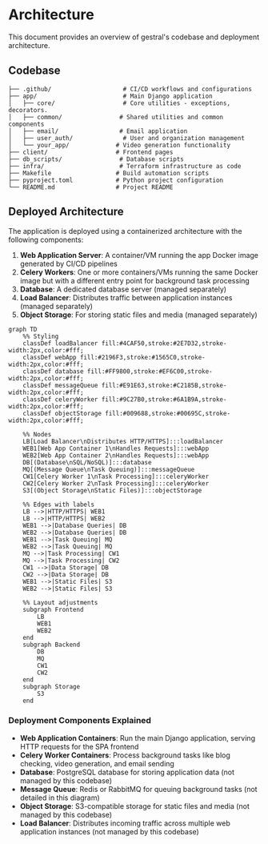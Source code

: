 # Architecture

This document provides an overview of gestral's codebase and deployment architecture.

## Codebase

```
├── .github/                    # CI/CD workflows and configurations
├── app/                        # Main Django application
│   ├── core/                   # Core utilities - exceptions, decorators.
│   ├── common/                # Shared utilities and common components
│   ├── email/                 # Email application
│   ├── user_auth/              # User and organization management
│   └── your_app/             # Video generation functionality
├── client/                   # Frontend pages
├── db_scripts/                # Database scripts
├── infra/                     # Terraform infrastructure as code
├── Makefile                  # Build automation scripts
├── pyproject.toml            # Python project configuration
└── README.md                 # Project README
```


## Deployed Architecture

The application is deployed using a containerized architecture with the following components:

1. **Web Application Server**: A container/VM running the app Docker image generated by CI/CD pipelines
2. **Celery Workers**: One or more containers/VMs running the same Docker image but with a different entry point for background task processing
3. **Database**: A dedicated database server (managed separately)
4. **Load Balancer**: Distributes traffic between application instances (managed separately)
5. **Object Storage**: For storing static files and media (managed separately)

```mermaid
graph TD
    %% Styling
    classDef loadBalancer fill:#4CAF50,stroke:#2E7D32,stroke-width:2px,color:#fff;
    classDef webApp fill:#2196F3,stroke:#1565C0,stroke-width:2px,color:#fff;
    classDef database fill:#FF9800,stroke:#EF6C00,stroke-width:2px,color:#fff;
    classDef messageQueue fill:#E91E63,stroke:#C2185B,stroke-width:2px,color:#fff;
    classDef celeryWorker fill:#9C27B0,stroke:#6A1B9A,stroke-width:2px,color:#fff;
    classDef objectStorage fill:#009688,stroke:#00695C,stroke-width:2px,color:#fff;

    %% Nodes
    LB[Load Balancer\nDistributes HTTP/HTTPS]:::loadBalancer
    WEB1[Web App Container 1\nHandles Requests]:::webApp
    WEB2[Web App Container 2\nHandles Requests]:::webApp
    DB[(Database\nSQL/NoSQL)]:::database
    MQ[(Message Queue\nTask Queuing)]:::messageQueue
    CW1[Celery Worker 1\nTask Processing]:::celeryWorker
    CW2[Celery Worker 2\nTask Processing]:::celeryWorker
    S3[(Object Storage\nStatic Files)]:::objectStorage

    %% Edges with labels
    LB -->|HTTP/HTTPS| WEB1
    LB -->|HTTP/HTTPS| WEB2
    WEB1 -->|Database Queries| DB
    WEB2 -->|Database Queries| DB
    WEB1 -->|Task Queuing| MQ
    WEB2 -->|Task Queuing| MQ
    MQ -->|Task Processing| CW1
    MQ -->|Task Processing| CW2
    CW1 -->|Data Storage| DB
    CW2 -->|Data Storage| DB
    WEB1 -->|Static Files| S3
    WEB2 -->|Static Files| S3

    %% Layout adjustments
    subgraph Frontend
        LB
        WEB1
        WEB2
    end
    subgraph Backend
        DB
        MQ
        CW1
        CW2
    end
    subgraph Storage
        S3
    end

```

### Deployment Components Explained

- **Web Application Containers**: Run the main Django application, serving HTTP requests for the SPA frontend
- **Celery Worker Containers**: Process background tasks like blog checking, video generation, and email sending
- **Database**: PostgreSQL database for storing application data (not managed by this codebase)
- **Message Queue**: Redis or RabbitMQ for queuing background tasks (not detailed in this diagram)
- **Object Storage**: S3-compatible storage for static files and media (not managed by this codebase)
- **Load Balancer**: Distributes incoming traffic across multiple web application instances (not managed by this codebase)

